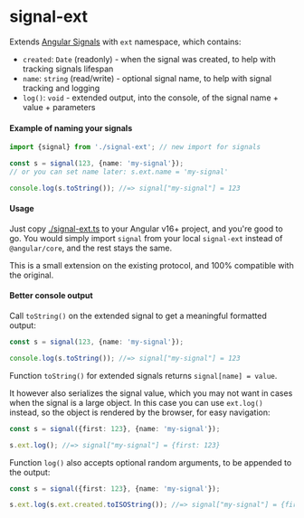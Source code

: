 # signal-ext

Extends [Angular Signals] with `ext` namespace, which contains:

* `created`: `Date` (readonly) - when the signal was created, to help with tracking signals lifespan
* `name`: `string` (read/write) - optional signal name, to help with signal tracking and logging
* `log()`: `void` - extended output, into the console, of the signal name + value + parameters

#### Example of naming your signals

```ts
import {signal} from './signal-ext'; // new import for signals

const s = signal(123, {name: 'my-signal'});
// or you can set name later: s.ext.name = 'my-signal'

console.log(s.toString()); //=> signal["my-signal"] = 123 
```

#### Usage

Just copy [./signal-ext.ts](./signal-ext.ts) to your Angular v16+ project, and you're good to go.
You would simply import `signal` from your local `signal-ext` instead of `@angular/core`,
and the rest stays the same.

This is a small extension on the existing protocol, and 100% compatible with the original.

#### Better console output

Call `toString()` on the extended signal to get a meaningful formatted output:

```ts
const s = signal(123, {name: 'my-signal'});

console.log(s.toString()); //=> signal["my-signal"] = 123
```

Function `toString()` for extended signals returns `signal[name] = value`.

It however also serializes the signal value, which you may not want in cases when the signal
is a large object. In this case you can use `ext.log()` instead, so the object is rendered
by the browser, for easy navigation:

```ts
const s = signal({first: 123}, {name: 'my-signal'});

s.ext.log(); //=> signal["my-signal"] = {first: 123}
```

Function `log()` also accepts optional random arguments, to be appended to the output:

```ts
const s = signal({first: 123}, {name: 'my-signal'});

s.ext.log(s.ext.created.toISOString()); //=> signal["my-signal"] = {first: 123} 2023-06-04T16:10:33.319Z
```

[Angular Signals]:https://angular.io/guide/signals
